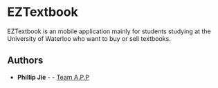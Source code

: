 # EZTextbook

EZTextbook is an mobile application mainly for students studying at the University of Waterloo who want to buy or sell textbooks.  

## Authors

* **Phillip Jie** - - [Team A.P.P](https://github.com/fei115)


